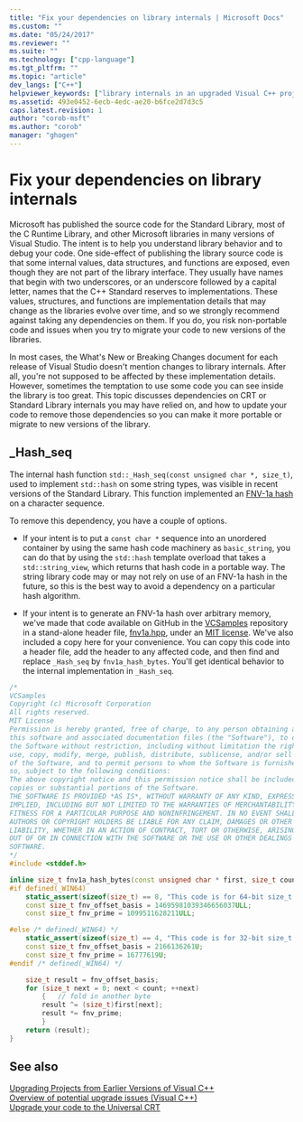```yaml
---
title: "Fix your dependencies on library internals | Microsoft Docs"
ms.custom: ""
ms.date: "05/24/2017"
ms.reviewer: ""
ms.suite: ""
ms.technology: ["cpp-language"]
ms.tgt_pltfrm: ""
ms.topic: "article"
dev_langs: ["C++"]
helpviewer_keywords: ["library internals in an upgraded Visual C++ project", "_Hash_seq in an upgraded Visual C++ project"]
ms.assetid: 493e0452-6ecb-4edc-ae20-b6fce2d7d3c5
caps.latest.revision: 1
author: "corob-msft"
ms.author: "corob"
manager: "ghogen"
---
```

# Fix your dependencies on library internals

Microsoft has published the source code for the Standard Library, most of the C Runtime Library, and other Microsoft libraries in many versions of Visual Studio. The intent is to help you understand library behavior and to debug your code. One side-effect of publishing the library source code is that some internal values, data structures, and functions are exposed, even though they are not part of the library interface. They usually have names that begin with two underscores, or an underscore followed by a capital letter, names that the C++ Standard reserves to implementations. These values, structures, and functions are implementation details that may change as the libraries evolve over time, and so we strongly recommend against taking any dependencies on them. If you do, you risk non-portable code and issues when you try to migrate your code to new versions of the libraries.  

In most cases, the What's New or Breaking Changes document for each release of Visual Studio doesn't mention changes to library internals. After all, you're not supposed to be affected by these implementation details. However, sometimes the temptation to use some code you can see inside the library is too great. This topic discusses dependencies on CRT or Standard Library internals you may have relied on, and how to update your code to remove those dependencies so you can make it more portable or migrate to new versions of the library.

## _Hash_seq  

The internal hash function `std::_Hash_seq(const unsigned char *, size_t)`, used to implement `std::hash` on some string types, was visible in recent versions of the Standard Library. This function implemented an [FNV-1a hash]( https://en.wikipedia.org/wiki/Fowler%E2%80%93Noll%E2%80%93Vo_hash_function) on a character sequence.  
  
To remove this dependency, you have a couple of options.  

-   If your intent is to put a `const char *` sequence into an unordered container by using the same hash code machinery as `basic_string`, you can do that by using the `std::hash` template overload that takes a `std::string_view`, which returns that hash code in a portable way. The string library code may or may not rely on use of an FNV-1a hash in the future, so this is the best way to avoid a dependency on a particular hash algorithm. 
  
-   If your intent is to generate an FNV-1a hash over arbitrary memory, we've made that code available on GitHub in the [VCSamples]( https://github.com/Microsoft/vcsamples) repository in a stand-alone header file, [fnv1a.hpp](https://github.com/Microsoft/VCSamples/tree/master/VC2015Samples/_Hash_seq), under an [MIT license](https://github.com/Microsoft/VCSamples/blob/master/license.txt). We've also included a copy here for your convenience. You can copy this code into a header file, add the header to any affected code, and then find and replace `_Hash_seq` by `fnv1a_hash_bytes`. You'll get identical behavior to the internal implementation in `_Hash_seq`. 

```cpp  
/*
VCSamples
Copyright (c) Microsoft Corporation
All rights reserved. 
MIT License
Permission is hereby granted, free of charge, to any person obtaining a copy of
this software and associated documentation files (the "Software"), to deal in
the Software without restriction, including without limitation the rights to
use, copy, modify, merge, publish, distribute, sublicense, and/or sell copies
of the Software, and to permit persons to whom the Software is furnished to do
so, subject to the following conditions:
The above copyright notice and this permission notice shall be included in all
copies or substantial portions of the Software.
THE SOFTWARE IS PROVIDED *AS IS*, WITHOUT WARRANTY OF ANY KIND, EXPRESS OR
IMPLIED, INCLUDING BUT NOT LIMITED TO THE WARRANTIES OF MERCHANTABILITY,
FITNESS FOR A PARTICULAR PURPOSE AND NONINFRINGEMENT. IN NO EVENT SHALL THE
AUTHORS OR COPYRIGHT HOLDERS BE LIABLE FOR ANY CLAIM, DAMAGES OR OTHER
LIABILITY, WHETHER IN AN ACTION OF CONTRACT, TORT OR OTHERWISE, ARISING FROM,
OUT OF OR IN CONNECTION WITH THE SOFTWARE OR THE USE OR OTHER DEALINGS IN THE
SOFTWARE.
*/
#include <stddef.h>

inline size_t fnv1a_hash_bytes(const unsigned char * first, size_t count) {
#if defined(_WIN64)
    static_assert(sizeof(size_t) == 8, "This code is for 64-bit size_t.");
    const size_t fnv_offset_basis = 14695981039346656037ULL;
    const size_t fnv_prime = 1099511628211ULL;

#else /* defined(_WIN64) */
    static_assert(sizeof(size_t) == 4, "This code is for 32-bit size_t.");
    const size_t fnv_offset_basis = 2166136261U;
    const size_t fnv_prime = 16777619U;
#endif /* defined(_WIN64) */

    size_t result = fnv_offset_basis;
    for (size_t next = 0; next < count; ++next)
        {	// fold in another byte
        result ^= (size_t)first[next];
        result *= fnv_prime;
        }
    return (result);
}
```  
  
## See also  
  
[Upgrading Projects from Earlier Versions of Visual C++](upgrading-projects-from-earlier-versions-of-visual-cpp.md)  
[Overview of potential upgrade issues (Visual C++)](overview-of-potential-upgrade-issues-visual-cpp.md)  
[Upgrade your code to the Universal CRT](upgrade-your-code-to-the-universal-crt.md)  
